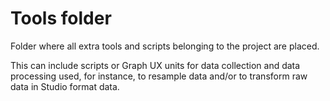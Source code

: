 # Tools folder

Folder where all extra tools and scripts belonging to the project are placed.

This can include scripts or Graph UX units for data collection and data processing used, for instance, to resample data and/or to transform raw data in Studio format data.